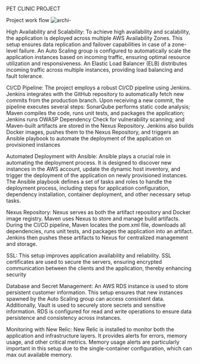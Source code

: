 PET CLINIC PROJECT

Project work flow 
![archi-](https://github.com/Louretta/career-project/assets/124626623/aca5d3a0-3c99-46b8-9efa-5cfd776e56c7)





High Availability and Scalability:
To achieve high availability and scalability, the application is deployed across multiple AWS Availability Zones. This setup ensures data replication and failover capabilities in case of a zone-level failure. An Auto Scaling group is configured to automatically scale the application instances based on incoming traffic, ensuring optimal resource utilization and responsiveness.
An Elastic Load Balancer (ELB) distributes incoming traffic across multiple instances, providing load balancing and fault tolerance. 

CI/CD Pipeline:
The project employs a robust CI/CD pipeline using Jenkins. Jenkins integrates with the GitHub repository to automatically fetch new commits from the production branch. Upon receiving a new commit, the pipeline executes several steps: SonarQube performs static code analysis; Maven compiles the code, runs unit tests, and packages the application; Jenkins runs OWASP Dependency Check for vulnerability scanning; and Maven-built artifacts are stored in the Nexus Repository. Jenkins also builds Docker images, pushes them to the Nexus Repository, and triggers an Ansible playbook to automate the deployment of the application on provisioned instances

Automated Deployment with Ansible:
Ansible plays a crucial role in automating the deployment process. It is designed to discover new instances in the AWS account, update the dynamic host inventory, and trigger the deployment of the application on newly provisioned instances. The Ansible playbook defines a set of tasks and roles to handle the deployment process, including steps for application configuration, dependency installation, container deployment, and other necessary setup tasks.

Nexus Repository:
Nexus serves as both the artifact repository and Docker image registry. Maven uses Nexus to store and manage build artifacts. During the CI/CD pipeline, Maven locates the pom.xml file, downloads all dependencies, runs unit tests, and packages the application into an artifact. Jenkins then pushes these artifacts to Nexus for centralized management and storage.

 SSL:
 This setup improves application availability and reliability. SSL certificates are used to secure the servers, ensuring encrypted communication between the clients and the application, thereby enhancing security

Database and Secret Management:
An AWS RDS instance is used to store persistent customer information. This setup ensures that new instances spawned by the Auto Scaling group can access consistent data. Additionally, Vault is used to securely store secrets and sensitive information. RDS is configured for read and write operations to ensure data persistence and consistency across instances.

Monitoring with New Relic:
New Relic is installed to monitor both the application and infrastructure layers. It provides alerts for errors, memory usage, and other critical metrics. Memory usage alerts are particularly important in this setup due to the single-container configuration, which can max out available memory.
